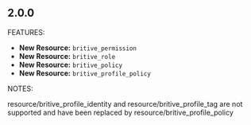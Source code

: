 ## 2.0.0

FEATURES:

* **New Resource:** `britive_permission`
* **New Resource:** `britive_role`
* **New Resource:** `britive_policy`
* **New Resource:** `britive_profile_policy`

NOTES:

resource/britive_profile_identity and resource/britive_profile_tag are not supported and have been replaced by resource/britive_profile_policy